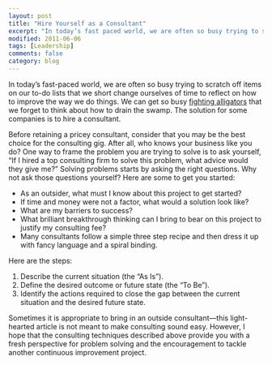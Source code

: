 ```yaml
---
layout: post
title: "Hire Yourself as a Consultant"
excerpt: "In today’s fast paced world, we are often so busy trying to scratch off items on our to-do lists that we short change ourselves of time to reflect on how to improve the way we do things."
modified: 2011-06-06
tags: [Leadership]
comments: false
category: blog
---
```


In today’s fast-paced world, we are often so busy trying to scratch off items on our to-do lists that we short change ourselves of time to reflect on how to improve the way we do things. We can get so busy [fighting alligators](/blog/alligator-fighting/) that we forget to think about how to drain the swamp. The solution for some companies is to hire a consultant.

Before retaining a pricey consultant, consider that you may be the best choice for the consulting gig. After all, who knows your business like you do? One way to frame the problem you are trying to solve is to ask yourself, “If I hired a top consulting firm to solve this problem, what advice would they give me?” Solving problems starts by asking the right questions. Why not ask those questions yourself? Here are some to get you started:

* As an outsider, what must I know about this project to get started?
* If time and money were not a factor, what would a solution look like?
* What are my barriers to success?
* What brilliant breakthrough thinking can I bring to bear on this project to justify my consulting fee?
* Many consultants follow a simple three step recipe and then dress it up with fancy language and a spiral binding.

Here are the steps:

1. Describe the current situation (the “As Is”).
2. Define the desired outcome or future state (the “To Be”).
3. Identify the actions required to close the gap between the current situation and the desired future state.

Sometimes it is appropriate to bring in an outside consultant—this light-hearted article is not meant to make consulting sound easy. However, I hope that the consulting techniques described above provide you with a fresh perspective for problem solving and the encouragement to tackle another continuous improvement project.
